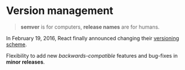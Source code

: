 # Version management

> **semver** is for computers, **release names** are for humans.


In February 19, 2016, React finally announced changing their [versioning scheme](https://facebook.github.io/react/blog/2016/02/19/new-versioning-scheme.html).


Flexibility to add new *backwards-compatible* features and bug-fixes in **minor releases**. 
